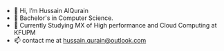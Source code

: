 - 👋 Hi, I’m Hussain AlQurain
- 🌱 Bachelor's in Computer Science.
- 📖 Currently Studying MX of High performance and Cloud Computing at KFUPM
- 📫 contact me at hussain.qurain@outlook.com

<!---
HussainAlQurain/HussainAlQurain is a ✨ special ✨ repository because its `README.md` (this file) appears on your GitHub profile.
You can click the Preview link to take a look at your changes.
--->
